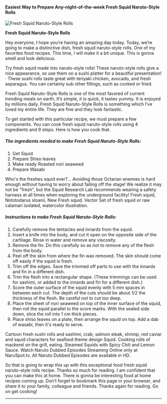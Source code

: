             

#### Easiest Way to Prepare Any-night-of-the-week Fresh Squid Naruto-Style Rolls

![Fresh Squid Naruto-Style Rolls](https://img-global.cpcdn.com/recipes/4691338827137024/751x532cq70/fresh-squid-naruto-style-rolls-recipe-main-photo.jpg)

**Fresh Squid Naruto-Style Rolls**

Hey everyone, I hope you’re having an amazing day today. Today, we’re going to make a distinctive dish, fresh squid naruto-style rolls. One of my favorites food recipes. This time, I will make it a bit unique. This is gonna smell and look delicious.

Try fresh squid made into naruto-style rolls! These naruto-style rolls give a nice appearance, so use them on a sushi platter for a beautiful presentation! · These sushi rolls taste great with teriyaki chicken, avocado, and fresh asparagus. You can certainly sub other fillings, such as cooked or fried.

Fresh Squid Naruto-Style Rolls is one of the most favored of current trending meals on earth. It’s simple, it is quick, it tastes yummy. It is enjoyed by millions daily. Fresh Squid Naruto-Style Rolls is something which I’ve loved my entire life. They are fine and they look fantastic.

To get started with this particular recipe, we must prepare a few components. You can cook fresh squid naruto-style rolls using 4 ingredients and 9 steps. Here is how you cook that.

##### The ingredients needed to make Fresh Squid Naruto-Style Rolls:

1.  Get Squid
2.  Prepare Shiso leaves
3.  Make ready Roasted nori seaweed
4.  Prepare Wasabi

Who's the freshes squid ever?… Avoiding those Octarian enemies is hard enough without having to worry about falling off the stage! We realize it may not be "fresh", but the Squid Research Lab recommends wearing a safety harness at all times when exploring the underground facility! Fresh squid, Nototodarus sloanii, New Fresh squid. Vector Set of fresh squid or raw calamari isolated, watercolor illustration.

##### Instructions to make Fresh Squid Naruto-Style Rolls:

1.  Carefully remove the tentacles and innards from the squid.
2.  Insert a knife into the body, and cut it open on the opposite side of the cartilage. Rinse in water and remove any viscosity.
3.  Remove the fin. Do this carefully so as not to remove any of the flesh from the body.
4.  Peel off the skin from where the fin was removed. The skin should come off easily if the squid is fresh.
5.  Trim off the edges. Save the trimmed off parts to use with the innards and fin in a different dish.
6.  Trim the flesh into a rectangular shape. (These trimmings can be used for sashimi, or added to the innards and fin for a different dish.)
7.  Score the outer surface of the squid evenly with 5 mm spaces in between each cut. The depth of the cuts should be about 1/2 the thickness of the flesh. Be careful not to cut too deep.
8.  Place the sheet of nori seaweed on top of the inner surface of the squid, then roll the squid parallel to the score marks. With the sealed side down, slice the roll into 1 cm thick pieces.
9.  Place shiso leaves on a plate, then arrange the squid on top. Add a dab of wasabi, then it's ready to serve.

Cartoon fresh sushi rolls and sashimi, crab, salmon steak, shrimp, red caviar and squid characters for seafood theme design Squid. Cooking rolls of mackerel on the grill, eating. Steamed Squids with Spicy Chili and Lemon Sauce. Watch Naruto Dubbed Episodes Streaming Online only at NaruSpot.tv. All Naruto Dubbed Episodes are available in HD.

So that is going to wrap this up with this exceptional food fresh squid naruto-style rolls recipe. Thanks so much for reading. I am confident that you can make this at home. There is gonna be interesting food at home recipes coming up. Don’t forget to bookmark this page in your browser, and share it to your family, colleague and friends. Thanks again for reading. Go on get cooking!

* * *